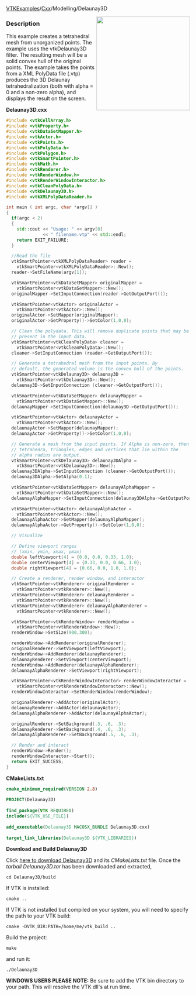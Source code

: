 [VTKExamples](/home/)/[Cxx](/Cxx)/Modelling/Delaunay3D

<img align="right" src="https://github.com/lorensen/VTKExamples/blob/gh-pages/Testing/Baseline/Modelling/TestDelaunay3D.png?raw=true" width="256" />

### Description
This example creates a tetrahedral mesh from unorganized points. The example uses the vtkDelaunay3D filter. The resulting mesh will be a solid convex hull of the original points. The example takes the points from a XML PolyData file (.vtp) produces the 3D Delaunay tetrahedralization (both with alpha = 0 and a non-zero alpha), and displays the result on the screen.

**Delaunay3D.cxx**
```c++
#include <vtkCellArray.h>
#include <vtkProperty.h>
#include <vtkDataSetMapper.h>
#include <vtkActor.h>
#include <vtkPoints.h>
#include <vtkPolyData.h>
#include <vtkPolygon.h>
#include <vtkSmartPointer.h>
#include <vtkMath.h>
#include <vtkRenderer.h>
#include <vtkRenderWindow.h>
#include <vtkRenderWindowInteractor.h>
#include <vtkCleanPolyData.h>
#include <vtkDelaunay3D.h>
#include <vtkXMLPolyDataReader.h>

int main ( int argc, char *argv[] )
{
  if(argc < 2)
  {
    std::cout << "Usage: " << argv[0]
              << " filename.vtp" << std::endl;
    return EXIT_FAILURE;
  }

  //Read the file
  vtkSmartPointer<vtkXMLPolyDataReader> reader =
    vtkSmartPointer<vtkXMLPolyDataReader>::New();
  reader->SetFileName(argv[1]);

  vtkSmartPointer<vtkDataSetMapper> originalMapper =
    vtkSmartPointer<vtkDataSetMapper>::New();
  originalMapper->SetInputConnection(reader->GetOutputPort());

  vtkSmartPointer<vtkActor> originalActor =
    vtkSmartPointer<vtkActor>::New();
  originalActor->SetMapper(originalMapper);
  originalActor->GetProperty()->SetColor(1,0,0);

  // Clean the polydata. This will remove duplicate points that may be
  // present in the input data.
  vtkSmartPointer<vtkCleanPolyData> cleaner =
    vtkSmartPointer<vtkCleanPolyData>::New();
  cleaner->SetInputConnection (reader->GetOutputPort());

  // Generate a tetrahedral mesh from the input points. By
  // default, the generated volume is the convex hull of the points.
  vtkSmartPointer<vtkDelaunay3D> delaunay3D =
    vtkSmartPointer<vtkDelaunay3D>::New();
  delaunay3D->SetInputConnection (cleaner->GetOutputPort());

  vtkSmartPointer<vtkDataSetMapper> delaunayMapper =
    vtkSmartPointer<vtkDataSetMapper>::New();
  delaunayMapper->SetInputConnection(delaunay3D->GetOutputPort());

  vtkSmartPointer<vtkActor> delaunayActor =
    vtkSmartPointer<vtkActor>::New();
  delaunayActor->SetMapper(delaunayMapper);
  delaunayActor->GetProperty()->SetColor(1,0,0);

  // Generate a mesh from the input points. If Alpha is non-zero, then
  // tetrahedra, triangles, edges and vertices that lie within the
  // alpha radius are output.
  vtkSmartPointer<vtkDelaunay3D> delaunay3DAlpha =
    vtkSmartPointer<vtkDelaunay3D>::New();
  delaunay3DAlpha->SetInputConnection (cleaner->GetOutputPort());
  delaunay3DAlpha->SetAlpha(0.1);

  vtkSmartPointer<vtkDataSetMapper> delaunayAlphaMapper =
    vtkSmartPointer<vtkDataSetMapper>::New();
  delaunayAlphaMapper->SetInputConnection(delaunay3DAlpha->GetOutputPort());

  vtkSmartPointer<vtkActor> delaunayAlphaActor =
    vtkSmartPointer<vtkActor>::New();
  delaunayAlphaActor->SetMapper(delaunayAlphaMapper);
  delaunayAlphaActor->GetProperty()->SetColor(1,0,0);

  // Visualize

  // Define viewport ranges
  // (xmin, ymin, xmax, ymax)
  double leftViewport[4] = {0.0, 0.0, 0.33, 1.0};
  double centerViewport[4] = {0.33, 0.0, 0.66, 1.0};
  double rightViewport[4] = {0.66, 0.0, 1.0, 1.0};

  // Create a renderer, render window, and interactor
  vtkSmartPointer<vtkRenderer> originalRenderer =
    vtkSmartPointer<vtkRenderer>::New();
  vtkSmartPointer<vtkRenderer> delaunayRenderer =
    vtkSmartPointer<vtkRenderer>::New();
  vtkSmartPointer<vtkRenderer> delaunayAlphaRenderer =
    vtkSmartPointer<vtkRenderer>::New();

  vtkSmartPointer<vtkRenderWindow> renderWindow =
    vtkSmartPointer<vtkRenderWindow>::New();
  renderWindow->SetSize(900,300);

  renderWindow->AddRenderer(originalRenderer);
  originalRenderer->SetViewport(leftViewport);
  renderWindow->AddRenderer(delaunayRenderer);
  delaunayRenderer->SetViewport(centerViewport);
  renderWindow->AddRenderer(delaunayAlphaRenderer);
  delaunayAlphaRenderer->SetViewport(rightViewport);

  vtkSmartPointer<vtkRenderWindowInteractor> renderWindowInteractor =
    vtkSmartPointer<vtkRenderWindowInteractor>::New();
  renderWindowInteractor->SetRenderWindow(renderWindow);

  originalRenderer->AddActor(originalActor);
  delaunayRenderer->AddActor(delaunayActor);
  delaunayAlphaRenderer->AddActor(delaunayAlphaActor);

  originalRenderer->SetBackground(.3, .6, .3);
  delaunayRenderer->SetBackground(.4, .6, .3);
  delaunayAlphaRenderer->SetBackground(.5, .6, .3);

  // Render and interact
  renderWindow->Render();
  renderWindowInteractor->Start();
  return EXIT_SUCCESS;
}
```
**CMakeLists.txt**
```cmake
cmake_minimum_required(VERSION 2.8)
 
PROJECT(Delaunay3D)
 
find_package(VTK REQUIRED)
include(${VTK_USE_FILE})
 
add_executable(Delaunay3D MACOSX_BUNDLE Delaunay3D.cxx)
 
target_link_libraries(Delaunay3D ${VTK_LIBRARIES})
```

**Download and Build Delaunay3D**

Click [here to download Delaunay3D](https://github.com/lorensen/VTKWikiExamplesTarballs/raw/master/Delaunay3D.tar) and its *CMakeLists.txt* file.
Once the *tarball Delaunay3D.tar* has been downloaded and extracted,
```
cd Delaunay3D/build 
```
If VTK is installed:
```
cmake ..
```
If VTK is not installed but compiled on your system, you will need to specify the path to your VTK build:
```
cmake -DVTK_DIR:PATH=/home/me/vtk_build ..
```
Build the project:
```
make
```
and run it:
```
./Delaunay3D
```
**WINDOWS USERS PLEASE NOTE:** Be sure to add the VTK bin directory to your path. This will resolve the VTK dll's at run time.

